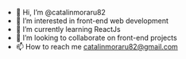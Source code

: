 - 👋 Hi, I’m @catalinmoraru82
- 👀 I’m interested in front-end web development
- 🌱 I’m currently learning ReactJs
- 💞️ I’m looking to collaborate on front-end projects
- 📫 How to reach me catalinmoraru82@gmail.com

<!---
catalinmoraru82/catalinmoraru82 is a ✨ special ✨ repository because its `README.md` (this file) appears on your GitHub profile.
You can click the Preview link to take a look at your changes.
--->
